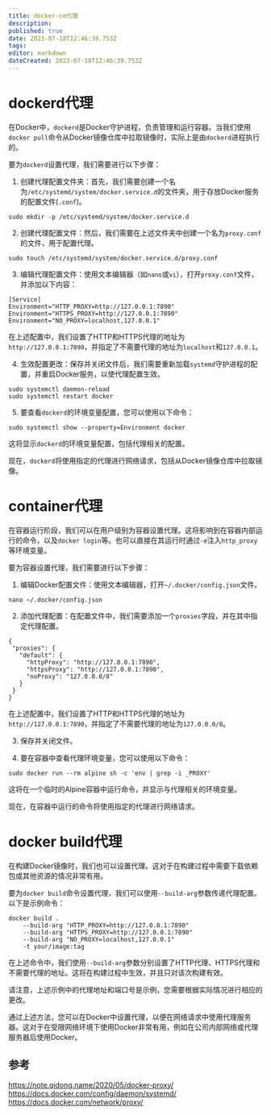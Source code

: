 ```yaml
---
title: docker-ce代理
description: 
published: true
date: 2023-07-18T12:46:39.753Z
tags: 
editor: markdown
dateCreated: 2023-07-18T12:46:39.753Z
---
```


# dockerd代理
在Docker中，`dockerd`是Docker守护进程，负责管理和运行容器。当我们使用`docker pull`命令从Docker镜像仓库中拉取镜像时，实际上是由`dockerd`进程执行的。

要为`dockerd`设置代理，我们需要进行以下步骤：

1. 创建代理配置文件夹：首先，我们需要创建一个名为`/etc/systemd/system/docker.service.d`的文件夹，用于存放Docker服务的配置文件(`.conf`)。

```
sudo mkdir -p /etc/systemd/system/docker.service.d
```

2. 创建代理配置文件：然后，我们需要在上述文件夹中创建一个名为`proxy.conf`的文件，用于配置代理。

```
sudo touch /etc/systemd/system/docker.service.d/proxy.conf
```

3. 编辑代理配置文件：使用文本编辑器（如`nano`或`vi`），打开`proxy.conf`文件，并添加以下内容：

```
[Service]
Environment="HTTP_PROXY=http://127.0.0.1:7890"
Environment="HTTPS_PROXY=http://127.0.0.1:7890"
Environment="NO_PROXY=localhost,127.0.0.1"
```

在上述配置中，我们设置了HTTP和HTTPS代理的地址为`http://127.0.0.1:7890`，并指定了不需要代理的地址为`localhost`和`127.0.0.1`。

4. 生效配置更改：保存并关闭文件后，我们需要重新加载`systemd`守护进程的配置，并重启Docker服务，以使代理配置生效。

```
sudo systemctl daemon-reload
sudo systemctl restart docker
```

5. 要查看`dockerd`的环境变量配置，您可以使用以下命令：

```
sudo systemctl show --property=Environment docker
```

这将显示`dockerd`的环境变量配置，包括代理相关的配置。

现在，`dockerd`将使用指定的代理进行网络请求，包括从Docker镜像仓库中拉取镜像。

# container代理
在容器运行阶段，我们可以在用户级别为容器设置代理。这将影响到在容器内部运行的命令，以及`docker login`等。也可以直接在其运行时通过`-e`注入`http_proxy`等环境变量。

要为容器设置代理，我们需要进行以下步骤：

1. 编辑Docker配置文件：使用文本编辑器，打开`~/.docker/config.json`文件。

```
nano ~/.docker/config.json
```

2. 添加代理配置：在配置文件中，我们需要添加一个`proxies`字段，并在其中指定代理配置。

```
{
 "proxies": {
   "default": {
     "httpProxy": "http://127.0.0.1:7890",
     "httpsProxy": "http://127.0.0.1:7890",
     "noProxy": "127.0.0.0/8"
   }
 }
}
```

在上述配置中，我们设置了HTTP和HTTPS代理的地址为`http://127.0.0.1:7890`，并指定了不需要代理的地址为`127.0.0.0/8`。

3. 保存并关闭文件。

4. 要在容器中查看代理环境变量，您可以使用以下命令：

```
sudo docker run --rm alpine sh -c 'env | grep -i _PROXY'
```

这将在一个临时的Alpine容器中运行命令，并显示与代理相关的环境变量。

现在，在容器中运行的命令将使用指定的代理进行网络请求。

# docker build代理
在构建Docker镜像时，我们也可以设置代理。这对于在构建过程中需要下载依赖包或其他资源的情况非常有用。

要为`docker build`命令设置代理，我们可以使用`--build-arg`参数传递代理配置。以下是示例命令：

```
docker build . 
    --build-arg "HTTP_PROXY=http://127.0.0.1:7890" 
    --build-arg "HTTPS_PROXY=http://127.0.0.1:7890" 
    --build-arg "NO_PROXY=localhost,127.0.0.1" 
    -t your/image:tag
```

在上述命令中，我们使用`--build-arg`参数分别设置了HTTP代理、HTTPS代理和不需要代理的地址。这将在构建过程中生效，并且只对该次构建有效。

请注意，上述示例中的代理地址和端口号是示例，您需要根据实际情况进行相应的更改。

通过上述方法，您可以在Docker中设置代理，以便在网络请求中使用代理服务器。这对于在受限网络环境下使用Docker非常有用，例如在公司内部网络或代理服务器后使用Docker。

## 参考
https://note.qidong.name/2020/05/docker-proxy/
https://docs.docker.com/config/daemon/systemd/
https://docs.docker.com/network/proxy/